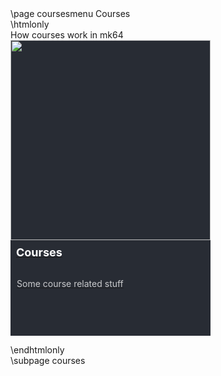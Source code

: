\page coursesmenu Courses

\htmlonly

How courses work in mk64

<style>
.pagebutton {
    display: inline-block;
    margin-right: 1em;
    margin-bottom: 1em;
}
.pagelink {
    display: block;
    background-color: rgb(40, 44, 52);
    width: 320px;
}
.pageimg {
    display: inline-block;
    width: 100%;
    position: relative;
    overflow: hidden;
}
.content {
    color: white;
    font-size: 1em;
    padding: 0;
    margin: 0;
}
.pageheading {
    padding: .5em .5em;
    font-size: 18px;
    color: white;
    font-weight: bold;
}
.pagedescription {
    color: #fff;
    border-color: transparent;
    opacity: 0.75;
    height: 84px;
    text-overflow: ellipsis;
    overflow: hidden;
    margin-top: 10px;
    display: block;
    padding: 10px;
    text-decoration: none;
    line-height: 1.64em;
    font-size: 1em;
    font-weight: normal;
}
.pagea {
    display: inline-block;
}
p {
    margin: 0;
    padding: 0;
}
</style>

<div class="pagebutton">
<a class="pagea" href="courses.html">
<div class="pagelink">
  <div class="pageimg"><img width=320 src="buttonimage.png" /></div>
  <div class="content">
    <div class="pageheading">Courses</div>
    <div class="pagedescription">
      <p>Some course related stuff</p>
    </div>
  </div>
</div>
</a>
</div>

\endhtmlonly

\subpage courses

